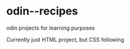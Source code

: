 # odin--recipes
odin projects for learning purposes

Currently just HTML project, but CSS following
